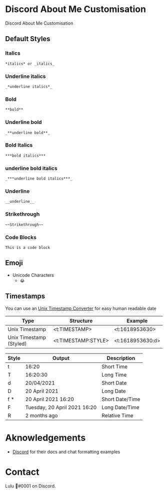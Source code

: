 # Discord About Me Customisation

Discord About Me Customisation

## Default Styles

### Italics
```
*italics* or _italics_
```

### Underline italics
```
_*underline italics*_
```

### Bold
```
**bold**
```

### Underline bold
```
_**underline bold**_
````

### Bold Italics
```
***bold italics***
```

### underline bold italics 
```
_***underline bold italics***_
```

### Underline
```
__underline__
```

### Strikethrough
```
~~Strikethrough~~
```

### Code Blocks
`This is a code block`

## Emoji 

- Unicode Characters
  - `😂`

## Timestamps

You can use an [Unix Timestamp Converter](https://www.epochconverter.com/) for easy human readable date

| Type | Structure | Example |
| - | - | - |
| Unix Timestamp |	<t:TIMESTAMP> |	<t:1618953630> |
| Unix Timestamp (Styled) |	<t:TIMESTAMP:STYLE> |	<t:1618953630:d> |

| Style | Output | Description |
| - | - | - |
| t |	16:20 |	Short Time | 
| T |	16:20:30 |	Long Time |
| d |	20/04/2021 |	Short Date |
| D |	20 April 2021	| Long Date |
| f * |	20 April 2021 16:20 |	Short Date/Time |
| F |	Tuesday, 20 April 2021 16:20 |	Long Date/Time |
| R |	2 months ago |	Relative Time |

# Aknowledgements

- [Discord](https://discord.com/developers/docs/intro) for their docs and chat formatting examples

# Contact
Lulu 🍉#0001 on Discord.
